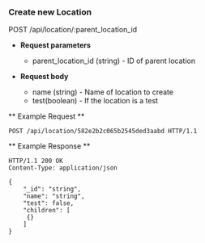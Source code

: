 ### Create new Location 

<span class ="operation">POST /api/location/:parent_location_id </span>

- **Request parameters**
	* parent_location_id (string) - ID of parent location

- **Request body**
	* name (string) - Name of location to create
	* test(boolean) - If the location is a test


** Example Request **
```http
POST /api/location/582e2b2c065b2545ded3aabd HTTP/1.1
```

** Example Response **
```http
HTTP/1.1 200 OK
Content-Type: application/json

{
    "_id": "string",
    "name": "string",
    "test": false,
    "children": [
     {}
    ]
}
```